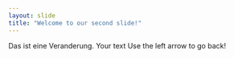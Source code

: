 ```yaml
---
layout: slide
title: "Welcome to our second slide!"
---
```

Das ist eine Veranderung.
Your text
Use the left arrow to go back!

